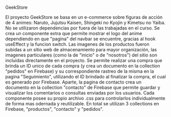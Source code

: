 GeekStore

El proyecto GeekStore se basa en un e-commerce sobre figuras de acción de 4 animes: Naruto, Jujutsu Kaisen, Shingeki no Kyojin y Kimetsu no Yaiba. No se utilizaron dependencias por fuera de las trabajadas en el curso. Se crea un componente extra que permite mostrar el logo del anime dependiendo en que "pagina" del navbar se encuentre, gracias al hook useEffect y la funcion switch. Las imagenes de los productos fueron subidas a un sitio web de almacenamiento para mayor organización, las imagenes particulares (como la de "inicio" o de "nosotros") del sitio son incluidas directamente en el proyecto. Se permite realizar una compra que brinda un ID unico de cada compra (y crea un documento en la collection "pedidos" en Firebase) y su correspondiente rastreo de la misma en la pagina "Seguimiento", utilizando el ID brindado al finalizar la compra, el cual es generado por Firebase. Aparte, la pagina de contacto crea un documento en la collection "contacto" de Firebase que permite guardar y visualizar los comentarios o consultas enviadas por los usuarios. Cada componente posee su propio archivo .css para controlarlos individualmente de forma mas odernada y reutilizable. En total se utilizan 3 collections en Firebase, "productos", "contacto" y "pedidos".
